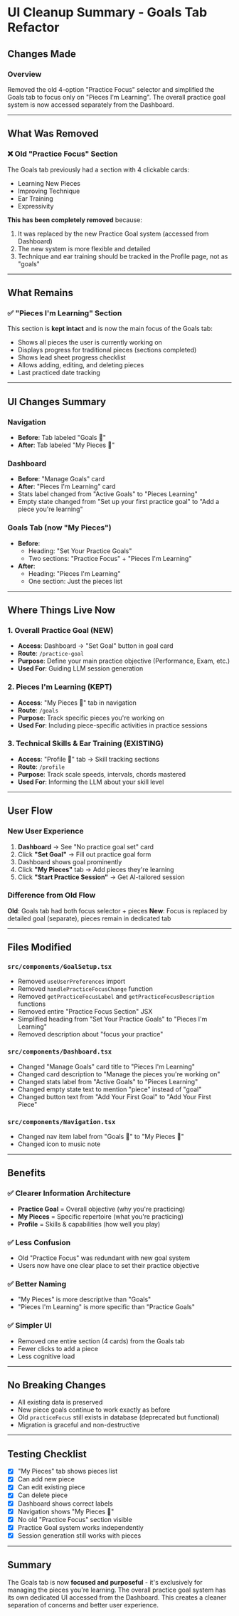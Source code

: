 # UI Cleanup Summary - Goals Tab Refactor

## Changes Made

### Overview
Removed the old 4-option "Practice Focus" selector and simplified the Goals tab to focus only on "Pieces I'm Learning". The overall practice goal system is now accessed separately from the Dashboard.

---

## What Was Removed

### ❌ Old "Practice Focus" Section
The Goals tab previously had a section with 4 clickable cards:
- Learning New Pieces
- Improving Technique
- Ear Training
- Expressivity

**This has been completely removed** because:
1. It was replaced by the new Practice Goal system (accessed from Dashboard)
2. The new system is more flexible and detailed
3. Technique and ear training should be tracked in the Profile page, not as "goals"

---

## What Remains

### ✅ "Pieces I'm Learning" Section
This section is **kept intact** and is now the main focus of the Goals tab:
- Shows all pieces the user is currently working on
- Displays progress for traditional pieces (sections completed)
- Shows lead sheet progress checklist
- Allows adding, editing, and deleting pieces
- Last practiced date tracking

---

## UI Changes Summary

### Navigation
- **Before**: Tab labeled "Goals 🎯"
- **After**: Tab labeled "My Pieces 🎼"

### Dashboard
- **Before**: "Manage Goals" card
- **After**: "Pieces I'm Learning" card
- Stats label changed from "Active Goals" to "Pieces Learning"
- Empty state changed from "Set up your first practice goal" to "Add a piece you're learning"

### Goals Tab (now "My Pieces")
- **Before**:
  - Heading: "Set Your Practice Goals"
  - Two sections: "Practice Focus" + "Pieces I'm Learning"
- **After**:
  - Heading: "Pieces I'm Learning"
  - One section: Just the pieces list

---

## Where Things Live Now

### 1. **Overall Practice Goal** (NEW)
- **Access**: Dashboard → "Set Goal" button in goal card
- **Route**: `/practice-goal`
- **Purpose**: Define your main practice objective (Performance, Exam, etc.)
- **Used For**: Guiding LLM session generation

### 2. **Pieces I'm Learning** (KEPT)
- **Access**: "My Pieces 🎼" tab in navigation
- **Route**: `/goals`
- **Purpose**: Track specific pieces you're working on
- **Used For**: Including piece-specific activities in practice sessions

### 3. **Technical Skills & Ear Training** (EXISTING)
- **Access**: "Profile 👤" tab → Skill tracking sections
- **Route**: `/profile`
- **Purpose**: Track scale speeds, intervals, chords mastered
- **Used For**: Informing the LLM about your skill level

---

## User Flow

### New User Experience
1. **Dashboard** → See "No practice goal set" card
2. Click **"Set Goal"** → Fill out practice goal form
3. Dashboard shows goal prominently
4. Click **"My Pieces"** tab → Add pieces they're learning
5. Click **"Start Practice Session"** → Get AI-tailored session

### Difference from Old Flow
**Old**: Goals tab had both focus selector + pieces
**New**: Focus is replaced by detailed goal (separate), pieces remain in dedicated tab

---

## Files Modified

### `src/components/GoalSetup.tsx`
- Removed `useUserPreferences` import
- Removed `handlePracticeFocusChange` function
- Removed `getPracticeFocusLabel` and `getPracticeFocusDescription` functions
- Removed entire "Practice Focus Section" JSX
- Simplified heading from "Set Your Practice Goals" to "Pieces I'm Learning"
- Removed description about "focus your practice"

### `src/components/Dashboard.tsx`
- Changed "Manage Goals" card title to "Pieces I'm Learning"
- Changed card description to "Manage the pieces you're working on"
- Changed stats label from "Active Goals" to "Pieces Learning"
- Changed empty state text to mention "piece" instead of "goal"
- Changed button text from "Add Your First Goal" to "Add Your First Piece"

### `src/components/Navigation.tsx`
- Changed nav item label from "Goals 🎯" to "My Pieces 🎼"
- Changed icon to music note

---

## Benefits

### ✅ Clearer Information Architecture
- **Practice Goal** = Overall objective (why you're practicing)
- **My Pieces** = Specific repertoire (what you're practicing)
- **Profile** = Skills & capabilities (how well you play)

### ✅ Less Confusion
- Old "Practice Focus" was redundant with new goal system
- Users now have one clear place to set their practice objective

### ✅ Better Naming
- "My Pieces" is more descriptive than "Goals"
- "Pieces I'm Learning" is more specific than "Practice Goals"

### ✅ Simpler UI
- Removed one entire section (4 cards) from the Goals tab
- Fewer clicks to add a piece
- Less cognitive load

---

## No Breaking Changes

- All existing data is preserved
- New piece goals continue to work exactly as before
- Old `practiceFocus` still exists in database (deprecated but functional)
- Migration is graceful and non-destructive

---

## Testing Checklist

- [x] "My Pieces" tab shows pieces list
- [x] Can add new piece
- [x] Can edit existing piece
- [x] Can delete piece
- [x] Dashboard shows correct labels
- [x] Navigation shows "My Pieces 🎼"
- [x] No old "Practice Focus" section visible
- [x] Practice Goal system works independently
- [x] Session generation still works with pieces

---

## Summary

The Goals tab is now **focused and purposeful** - it's exclusively for managing the pieces you're learning. The overall practice goal system has its own dedicated UI accessed from the Dashboard. This creates a cleaner separation of concerns and better user experience.
